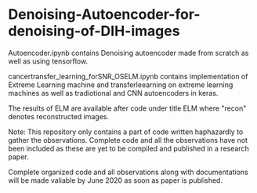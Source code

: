 # Denoising-Autoencoder-for-denoising-of-DIH-images

Autoencoder.ipynb contains Denoising autoencoder made from scratch as well as using tensorflow.

cancertransfer_learning_forSNR_OSELM.ipynb contains implementation of Extreme Learning machine and transferleearning on extreme learning machines as well as tradiotional and CNN autoencoders in keras.

The results of ELM are available after code  under title ELM where "recon" denotes reconstructed images. 

Note:
This repository only contains a part of code written haphazardly to gather the observations.
Complete code and all the observations have not been included as these are yet to be compiled and published in a research paper. 

Complete organized code and all observations along with documentations will be made valiable by June 2020 as soon as paper is published.



